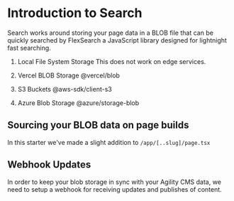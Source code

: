 # Introduction to Search

Search works around storing your page data in a BLOB file that can be quickly searched by FlexSearch a JavaScript library designed for
lightnight fast searching. 

1. Local File System Storage
This does not work on edge services. 

2. Vercel BLOB Storage
@vercel/blob

3. S3 Buckets
@aws-sdk/client-s3

4. Azure Blob Storage
@azure/storage-blob

## Sourcing your BLOB data on page builds

In this starter we've made a slight addition to `/app/[..slug]/page.tsx`



## Webhook Updates

In order to keep your blob storage in sync with your Agility CMS data, we need to setup a webhook for receiving
updates and publishes of content.